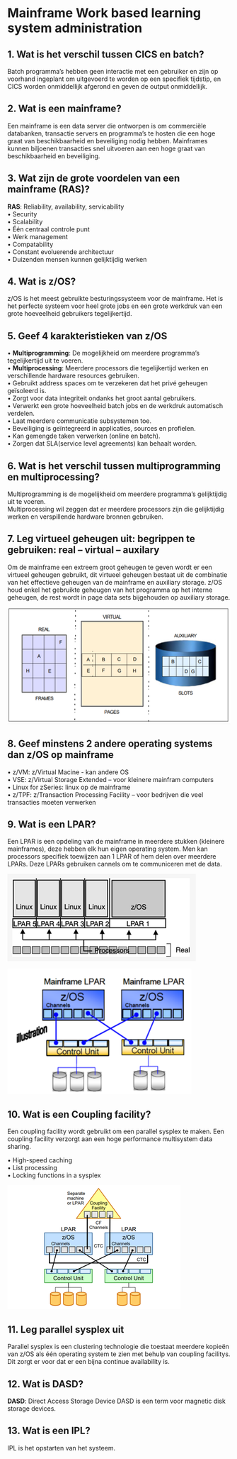 # Mainframe Work based learning system administration

## 1. Wat is het verschil tussen CICS en batch?

Batch programma’s hebben geen interactie met een gebruiker en zijn op voorhand ingeplant om uitgevoerd te worden op een specifiek tijdstip, en CICS worden onmiddellijk afgerond en geven de output onmiddellijk.   

## 2. Wat is een mainframe?

Een mainframe is een data server die ontworpen is om commerciële databanken, transactie servers en programma’s te hosten die een hoge graat van beschikbaarheid en beveiliging nodig hebben. Mainframes kunnen biljoenen transacties snel uitvoeren aan een hoge  graat van beschikbaarheid en beveiliging.

## 3. Wat zijn de grote voordelen van een mainframe (RAS)?

**RAS**: Reliability, availability, servicability  
•	Security  
•	Scalability  
•	Één centraal controle punt  
•	Werk management  
•	Compatability  
•	Constant evoluerende architectuur  
•	Duizenden mensen kunnen gelijktijdig werken

## 4. Wat is z/OS?

z/OS is het meest gebruikte besturingssysteem voor de mainframe. Het is het perfecte systeem voor heel grote jobs en een grote werkdruk van een grote hoeveelheid gebruikers tegelijkertijd.

## 5. Geef 4 karakteristieken van z/OS

•	**Multiprogramming**: De mogelijkheid om meerdere programma’s tegelijkertijd uit te voeren.  
•	**Multiprocessing**: Meerdere processors die tegelijkertijd werken en verschillende hardware resources gebruiken.   
•	Gebruikt address spaces om te verzekeren dat het privé geheugen geïsoleerd is.  
•	Zorgt voor data integriteit ondanks het groot aantal gebruikers.   
•	Verwerkt een grote hoeveelheid batch jobs en de werkdruk automatisch verdelen.  
•	Laat meerdere communicatie subsystemen toe.  
•	Beveiliging is geïntegreerd in applicaties, sources en profielen.   
•	Kan gemengde taken verwerken (online en batch).  
•	Zorgen dat SLA(service level agreements) kan behaalt worden.  

## 6. Wat is het verschil tussen multiprogramming en multiprocessing?

Multiprogramming is de mogelijkheid om meerdere programma’s gelijktijdig uit te voeren.  
Multiprocessing wil zeggen dat er meerdere processors zijn die gelijktijdig werken en verspillende hardware bronnen gebruiken.

## 7. Leg virtueel geheugen uit: begrippen te gebruiken: real – virtual – auxilary

Om de mainframe een extreem groot geheugen te geven wordt er een virtueel geheugen gebruikt, dit virtueel geheugen bestaat uit de combinatie van het effectieve geheugen van de mainframe en auxiliary storage. z/OS houd enkel het gebruikte geheugen van het programma op het interne geheugen, de rest wordt in page data sets bijgehouden op auxiliary storage.   

![VirtualStorageMainframe](/images/VirtualStorageMainframe.png)

## 8. Geef minstens 2 andere operating systems dan z/OS op mainframe

•	z/VM: z/Virtual Macine -  kan andere OS   
•	VSE: z/Virtual Storage Extended – voor kleinere mainfram computers  
•	Linux for zSeries: linux op de mainframe  
•	z/TPF: z/Transaction Processing Facility – voor bedrijven die veel transacties moeten verwerken


## 9. Wat is een LPAR?

Een LPAR is een opdeling van de mainframe in meerdere stukken (kleinere mainframes), deze hebben elk hun eigen operating system. Men kan processors specifiek toewijzen aan 1 LPAR of hem delen over meerdere LPARs. Deze LPARs gebruiken cannels om te communiceren met de data.  

![LPARs](/images/LPARs1.png)  

![channels](/images/LPARs2.png)  



## 10. Wat is een Coupling facility?

Een coupling facility wordt gebruikt om een parallel sysplex te maken. Een coupling facility verzorgt aan een hoge performance multisystem data sharing.  

•	High-speed caching  
•	List processing  
•	Locking functions in a sysplex  

![couplingFacility](/images/couplingFacility.png)   

## 11. Leg parallel sysplex uit

Parallel sysplex is een clustering technologie die toestaat meerdere kopieën van z/OS als één operating system te zien met behulp van coupling facilitys. Dit zorgt er voor dat er een bijna continue availability is.

## 12. Wat is DASD?

**DASD**: Direct Access Storage Device
DASD is een term voor magnetic disk storage devices.


## 13. Wat is een IPL?

IPL is het opstarten van het systeem.
